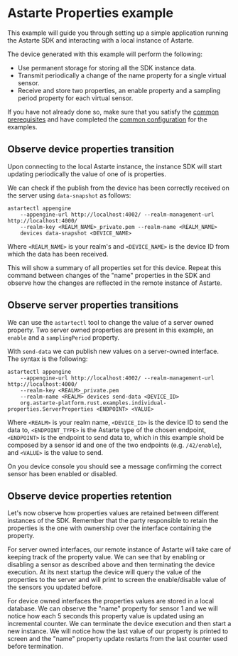 <!--
Copyright 2023 SECO Mind Srl

SPDX-License-Identifier: Apache-2.0
-->

# Astarte Properties example

This example will guide you through setting up a simple application running the Astarte SDK and
interacting with a local instance of Astarte.

The device generated with this example will perform the following:
- Use permanent storage for storing all the SDK instance data.
- Transmit periodically a change of the name property for a single virtual sensor.
- Receive and store two properties, an enable property and a sampling period property for each
virtual sensor.

If you have not already done so, make sure that you satisfy the
[common prerequisites](./../README.md#common-prerequisites) and have completed the
[common configuration](./../README.md#common-configuration) for the examples.

## Observe device properties transition

Upon connecting to the local Astarte instance, the instance SDK will start updating periodically
the value of one of is properties.

We can check if the publish from the device has been correctly received on the server using
`data-snapshot` as follows:
```
astartectl appengine
    --appengine-url http://localhost:4002/ --realm-management-url http://localhost:4000/
    --realm-key <REALM_NAME>_private.pem --realm-name <REALM_NAME>
    devices data-snapshot <DEVICE_NAME>
```
Where `<REALM_NAME>` is your realm's and `<DEVICE_NAME>` is the device ID from which the data
has been received.

This will show a summary of all properties set for this device. Repeat this command between
changes of the "name" properties in the SDK and observe how the changes are reflected in the
remote instance of Astarte.

## Observe server properties transitions

We can use the `astartectl` tool to change the value of a server owned property.
Two server owned properties are present in this example, an `enable` and a `samplingPeriod`
property.

With `send-data` we can publish new values on a server-owned interface.
The syntax is the following:
```
astartectl appengine
    --appengine-url http://localhost:4002/ --realm-management-url http://localhost:4000/
    --realm-key <REALM>_private.pem
    --realm-name <REALM> devices send-data <DEVICE_ID>
    org.astarte-platform.rust.examples.individual-properties.ServerProperties <ENDPOINT> <VALUE>
```
Where `<REALM>` is your realm name, `<DEVICE_ID>` is the device ID to send the data to,
`<ENDPOINT_TYPE>` is the Astarte type of the chosen endpoint, `<ENDPOINT>` is the endpoint
to send data to, which in this example shold be composed by a sensor id and one of the two endpoints
(e.g. `/42/enable`), and `<VALUE>` is the value to send.

On you device console you should see a message confirming the correct sensor has been enabled or
disabled.

## Observe device properties retention

Let's now observe how properties values are retained between different instances of the SDK.
Remember that the party responsible to retain the properties is the one with ownership over the
interface containing the property.

For server owned interfaces, our remote instance of Astarte will take care of keeping track
of the property value. We can see that by enabling or disabling a sensor as described above and
then terminating the device execution.
At its next startup the device will query the value of the properties to the server and will print
to screen the enable/disable value of the sensors you updated before.

For device owned interfaces the properties values are stored in a local database.
We can observe the "name" property for sensor 1 and we will notice how each 5 seconds this property
value is updated using an incremental counter.
We can terminate the device execution and then start a new instance.
We will notice how the last value of our property is printed to screen and the "name" property
update restarts from the last counter used before termination.
